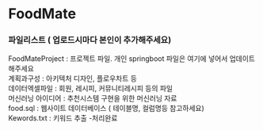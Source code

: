 # FoodMate 

### 파일리스트 ( 업로드시마다 본인이 추가해주세요)

FoodMateProject : 프로젝트 파일. 개인 springboot 파일은 여기에 넣어서 업데이트해주세요<br/>
계획과구성 : 아키텍처 디자인, 플로우차트 등 <br/>
데이터엑셀파일 : 회원, 레시피, 커뮤니티레시피 등의 파일<br/>
머신러닝 아이디어 : 추천시스템 구현을 위한 머신러닝 자료<br/>
food.sql : 웹사이트 데이터베이스 ( 테이블명, 컬럼명등 참고하세요)<br/>
Kewords.txt : 키워드 추출 -처리완료<br/>
